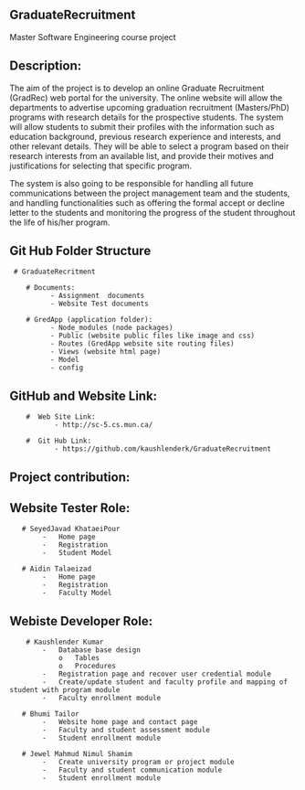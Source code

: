 ## GraduateRecruitment
Master Software Engineering course project

## Description:

The aim of the project is to develop an online Graduate Recruitment (GradRec) web portal for the university. The online website will 
allow the departments to advertise upcoming graduation recruitment (Masters/PhD) programs with research details for the prospective 
students.
The system will allow students to submit their profiles with the information such as education background, previous research 
experience and interests, and other relevant details. They will be able to select a program based on their research interests from an 
available list, and provide their motives and justifications for selecting that specific program.

The system is also going to be responsible for handling all future communications between the project management team and the students, 
and handling functionalities such as offering the formal accept or decline letter to the students and monitoring the progress of the 
student throughout the life of his/her program.

## Git Hub Folder Structure

     # GraduateRecritment
     
        # Documents: 
              -	Assignment  documents
              - Website Test documents

        # GredApp (application folder):
              -	Node_modules (node packages)
              -	Public (website public files like image and css)
              -	Routes (GredApp website site routing files)
              -	Views (website html page)
              - Model
              - config

## GitHub and Website Link:

        #  Web Site Link:
               - http://sc-5.cs.mun.ca/

        #  Git Hub Link:
               - https://github.com/kaushlenderk/GraduateRecruitment
               
## Project contribution:

## Website Tester Role:

       # SeyedJavad KhataeiPour
            -	Home page
            -	Registration
            -	Student Model

       # Aidin Talaeizad
            -	Home page
            -	Registration
            -	Faculty Model

## Webiste Developer Role:

        # Kaushlender Kumar
            -	Database base design
                o	Tables
                o	Procedures
            -	Registration page and recover user credential module
            -	Create/update student and faculty profile and mapping of student with program module
            -	Faculty enrollment module

       # Bhumi Tailor
            -	Website home page and contact page
            -	Faculty and student assessment module
            -	Student enrollment module

       # Jewel Mahmud Nimul Shamim
            -	Create university program or project module 
            -	Faculty and student communication module
            -	Student enrollment module






